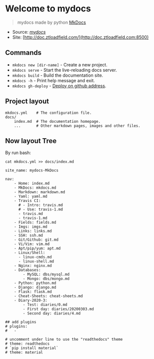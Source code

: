 # Welcome to mydocs

> mydocs made by python [MkDocs](http://doc.ztloadfield.com:8500/mkdocs/)

- Source: *[mydocs](https://github.com/dick7/mydocs)*
- Site: [http://doc.ztloadfield.com/](http://doc.ztloadfield.com:8500)


## Commands

* `mkdocs new [dir-name]` - Create a new project.
* `mkdocs serve` - Start the live-reloading docs server.
* `mkdocs build` - Build the documentation site.
* `mkdocs -h` - Print help message and exit.
* `mkdocs gh-deploy` - [Deploy on github address](https://dick7.github.io/mydocs/).

## Project layout

    mkdocs.yml    # The configuration file.
    docs/
        index.md  # The documentation homepage.
        ...       # Other markdown pages, images and other files.

## Now layout Tree

By run bash:

`cat mkdocs.yml >> docs/index.md`


```
site_name: mydocs-MkDocs

nav:
    - Home: index.md
    - MkDocs: mkdocs.md
    - Markdown: markdown.md
    - Yaml: yaml.md
    - Travis CI: 
      # - Intro: travis.md 
      # - Use: travis-1.md
      - travis.md 
      - travis-1.md  
    - Fields: fields.md
    - Imgs: imgs.md
    - Links: links.md
    - SSH: ssh.md
    - Git/Github: git.md
    - Vi/Vim: vim.md
    - Apt/pip/yum: apt.md
    - Linux/Shell: 
      - linux-cmds.md
      - linux-shell.md
    - Nginx: nginx.md
    - Databases:
        - MySQL: dbs/mysql.md
        - Mongo: dbs/mongo.md
    - Python: python.md
    - Django: django.md
    - Flask: flask.md
    - Cheat-Sheets: cheat-sheets.md
    - Diary-2020-3: 
        - Test: diaries/0.md
        - First day: diaries/20200303.md
        - Second day: diaries/4.md

## add plugins
# plugins:
#   - 

# uncomment under line to use the "readthedocs" theme
# theme: readthedocs
# `pip install material`
# theme: material

```


